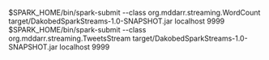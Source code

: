 


$SPARK_HOME/bin/spark-submit --class org.mddarr.streaming.WordCount target/DakobedSparkStreams-1.0-SNAPSHOT.jar localhost 9999
$SPARK_HOME/bin/spark-submit --class org.mddarr.streaming.TweetsStream target/DakobedSparkStreams-1.0-SNAPSHOT.jar localhost 9999